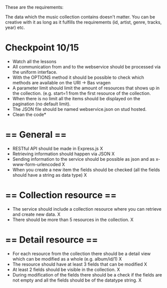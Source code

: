 These are the requirements:

The data which the music collection contains doesn't matter.
You can be creative with it as long as it fulfills the requirements (id, artist, genre, tracks, year) etc.

# Checkpoint 10/15

- Watch all the lessons
- All communication from and to the webservice should be processed via the uniform interface.
- With the OPTIONS method it should be possible to check which methods are available on the URI -> Bas vragen
- A parameter limit should limit the amount of resources that shows up in the collection.
  (e.g. start=1 from the first resource of the collection.
- When there is no limit all the items should be displayed on the pagination (no default limit).
- The JSON file should be named webservice.json on stud hosted.
- Clean the code\*

# == General ==

- RESTful API should be made in Express.js X
- Retrieving information should happen via JSON X
- Sending information to the service should be possible as json and as x-www-form-urlencoded X
- When you create a new item the fields should be checked (all the fields should have a string as data type) X

# == Collection resource ==

- The service should include a collection resource where you can retrieve and create new data. X
- There should be more than 5 resources in the collection. X

# == Detail resource ==

- For each resource from the collection there should be a detail view which can be modified as a whole (e.g. album/id/1) X
- The resource should have at least 3 fields that can be modified X
- At least 2 fields should be visible in the collection. X
- During modification of the fields there should be a check if the fields are not empty and all the fields should be of the datatype string. X

